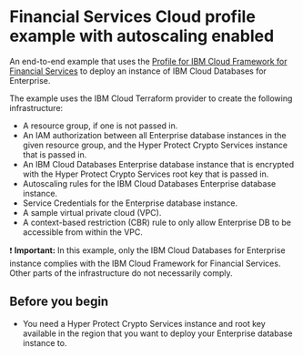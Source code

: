 # Financial Services Cloud profile example with autoscaling enabled

An end-to-end example that uses the [Profile for IBM Cloud Framework for Financial Services](../../modules/fscloud/) to deploy an instance of IBM Cloud Databases for Enterprise.

The example uses the IBM Cloud Terraform provider to create the following infrastructure:

- A resource group, if one is not passed in.
- An IAM authorization between all Enterprise database instances in the given resource group, and the Hyper Protect Crypto Services instance that is passed in.
- An IBM Cloud Databases Enterprise database instance that is encrypted with the Hyper Protect Crypto Services root key that is passed in.
- Autoscaling rules for the IBM Cloud Databases Enterprise database instance.
- Service Credentials for the Enterprise database instance.
- A sample virtual private cloud (VPC).
- A context-based restriction (CBR) rule to only allow Enterprise DB to be accessible from within the VPC.

:exclamation: **Important:** In this example, only the IBM Cloud Databases for Enterprise instance complies with the IBM Cloud Framework for Financial Services. Other parts of the infrastructure do not necessarily comply.

## Before you begin

- You need a Hyper Protect Crypto Services instance and root key available in the region that you want to deploy your Enterprise database instance to.
